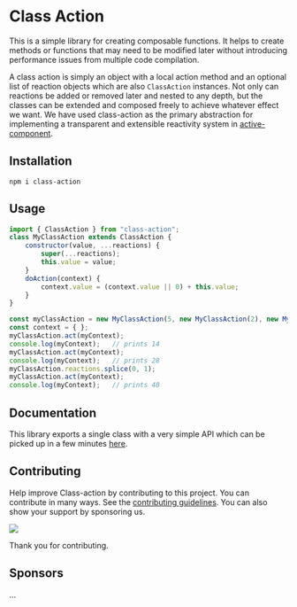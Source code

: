 # Class Action

This is a simple library for creating composable functions. It helps to create methods or functions that may need to be modified later without introducing performance issues from multiple code compilation. 

A class action is simply an object with a local action method and an optional list of reaction objects which are also `ClassAction` instances. Not only can reactions be added or removed later and nested to any depth, but the classes can be extended and composed freely to achieve whatever effect we want. We have used class-action as the primary abstraction for implementing a transparent and extensible reactivity system in [active-component](https://github.com/mksunny1/active-component).


## Installation

`npm i class-action`


## Usage

```js
import { ClassAction } from "class-action";
class MyClassAction extends ClassAction {
    constructor(value, ...reactions) {
        super(...reactions);
        this.value = value;
    }
    doAction(context) {
        context.value = (context.value || 0) + this.value;
    }
}

const myClassAction = new MyClassAction(5, new MyClassAction(2), new MyClassAction(7));
const context = { };
myClassAction.act(myContext);
console.log(myContext);   // prints 14
myClassAction.act(myContext);
console.log(myContext);   // prints 28
myClassAction.reactions.splice(0, 1);
myClassAction.act(myContext);
console.log(myContext);   // prints 40
```


## Documentation

This library exports a single class with a very simple API which can be picked up in a few minutes [here](./docs/api/classes/ClassAction.md).


## Contributing

Help improve Class-action by contributing to this project. You can contribute in many ways. See the [contributing guidelines](./CONTRIBUTING.md). You can also show your support by sponsoring us.

[![](https://www.paypalobjects.com/en_GB/i/btn/btn_donate_LG.gif)](https://www.paypal.com/donate/?hosted_button_id=S2ZW3RJSDHASW)

Thank you for contributing.


## Sponsors

...

